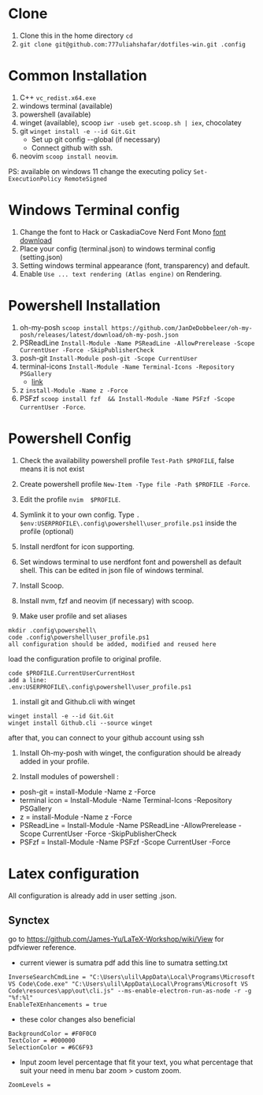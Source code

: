 # Clone
1. Clone this in the home directory `cd`
1. `git clone git@github.com:777uliahshafar/dotfiles-win.git .config`

# Common Installation 
1. C++ `vc_redist.x64.exe`
1. windows terminal (available)
1. powershell (available)
1. winget (available), scoop `iwr -useb get.scoop.sh | iex`, chocolatey
1. git `winget install -e --id Git.Git`
    - Set up git config --global (if necessary)
    - Connect github with ssh.
1. neovim `scoop install neovim`.

PS: available on windows 11
change the executing policy `Set-ExecutionPolicy RemoteSigned`

# Windows Terminal config
1. Change the font to  Hack or CaskadiaCove Nerd Font Mono [font download](https://www.nerdfonts.com/font-downloads)
1. Place your config (terminal.json) to windows terminal config (setting.json)
1. Setting windows terminal appearance (font, transparency) and default.
1. Enable `Use ... text rendering (Atlas engine)` on Rendering.

# Powershell Installation
1. oh-my-posh `scoop install https://github.com/JanDeDobbeleer/oh-my-posh/releases/latest/download/oh-my-posh.json`
1. PSReadLine `Install-Module -Name PSReadLine -AllowPrerelease -Scope CurrentUser -Force -SkipPublisherCheck`
1. posh-git `Install-Module posh-git -Scope CurrentUser`
1. terminal-icons `Install-Module -Name Terminal-Icons -Repository PSGallery`
    - [link](https://gist.github.com/markwragg/6301bfcd56ce86c3de2bd7e2f09a8839)
1. z `install-Module -Name z -Force`
1. PSFzf `scoop install fzf  && Install-Module -Name PSFzf -Scope CurrentUser -Force`.


# Powershell Config
1. Check the availability powershell profile `Test-Path $PROFILE`, false means it is not exist
1. Create powershell profile `New-Item -Type file -Path $PROFILE -Force`.
1. Edit the profile `nvim  $PROFILE`. 
1. Symlink it to your own config. Type `. $env:USERPROFILE\.config\powershell\user_profile.ps1` inside the profile (optional)


1. Install nerdfont for icon supporting.

1. Set windows terminal to use nerdfont font and powershell as default shell. This can be edited in json file of windows terminal.

1. Install Scoop.


1. Install nvm, fzf and neovim (if necessary) with scoop.

1. Make user profile and set aliases

```
mkdir .config\powershell\
code .config\powershell\user_profile.ps1
all configuration should be added, modified and reused here
```

load the configuration profile to original profile.
```
code $PROFILE.CurrentUserCurrentHost
add a line: 
.env:USERPROFILE\.config\powershell\user_profile.ps1
```
1. install git and Github.cli with winget
```
winget install -e --id Git.Git
winget install Github.cli --source winget
```
after that, you can connect to your github account using ssh

1. Install Oh-my-posh with winget, the configuration should be already added in your profile.

1. Install modules of powershell :
- posh-git = install-Module -Name z -Force
- terminal icon = Install-Module -Name Terminal-Icons -Repository PSGallery
- z = install-Module -Name z -Force
- PSReadLine = Install-Module -Name PSReadLine -AllowPrerelease -Scope CurrentUser -Force -SkipPublisherCheck
- PSFzf = Install-Module -Name PSFzf -Scope CurrentUser -Force

# Latex configuration
All configuration is already add in user setting .json. 

## Synctex
go to https://github.com/James-Yu/LaTeX-Workshop/wiki/View for pdfviewer reference.

- current viewer is sumatra pdf
add this line to sumatra setting.txt
```
InverseSearchCmdLine = "C:\Users\ulil\AppData\Local\Programs\Microsoft VS Code\Code.exe" "C:\Users\ulil\AppData\Local\Programs\Microsoft VS Code\resources\app\out\cli.js" --ms-enable-electron-run-as-node -r -g "%f:%l"
EnableTeXEnhancements = true
```

- these color changes also beneficial
```
BackgroundColor = #F0F0C0
TextColor = #000000
SelectionColor = #6C6F93
```

- Input zoom level percentage that fit your text, you what percentage that suit your need in menu bar zoom > custom zoom.

```
ZoomLevels = 
```









